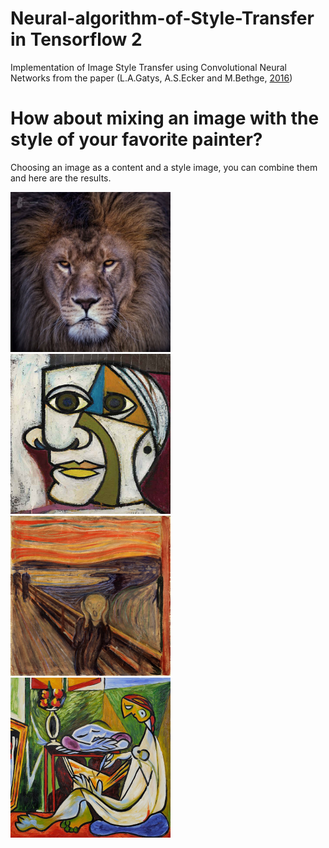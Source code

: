 # Neural-algorithm-of-Style-Transfer in Tensorflow 2

Implementation of Image Style Transfer using Convolutional Neural Networks from the paper (L.A.Gatys, A.S.Ecker and M.Bethge, [2016](https://openaccess.thecvf.com/content_cvpr_2016/html/Gatys_Image_Style_Transfer_CVPR_2016_paper.html))

# How about mixing an image with the style of your favorite painter?

Choosing an image as a content and a style image, you can combine them and here are the results.

<img src="https://github.com/ioankont/NeuralStyleTransfer/blob/main/pictures/ContentImages/Lion.jpg" width="256" height="256" alt="wow" title="Content Image"/> 
<img src="https://github.com/ioankont/NeuralStyleTransfer/blob/main/pictures/StyleImages/Portrait.jpg" width="256" height="256" title="Style Image 1"/> <img src="https://github.com/ioankont/NeuralStyleTransfer/blob/main/pictures/StyleImages/Scream.jpg" width="256" height="256" title="Style Image 2"/> <img src="https://github.com/ioankont/NeuralStyleTransfer/blob/main/pictures/StyleImages/TheMuse.jpg" width="256" height="256" title="Style Image 3"/> 
